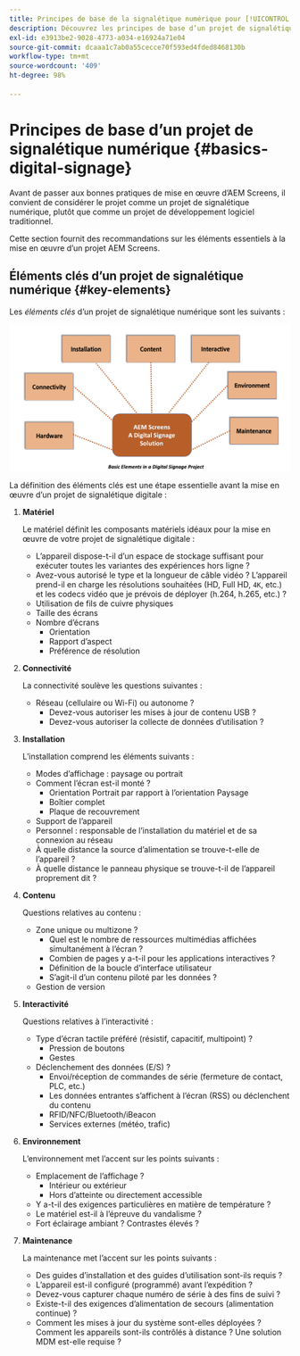 ```yaml
---
title: Principes de base de la signalétique numérique pour [!UICONTROL AEM Screens]
description: Découvrez les principes de base d’un projet de signalétique numérique.
exl-id: e3913be2-9028-4773-a034-e16924a71e04
source-git-commit: dcaaa1c7ab0a55cecce70f593ed4fded8468130b
workflow-type: tm+mt
source-wordcount: '409'
ht-degree: 98%

---
```


# Principes de base d’un projet de signalétique numérique {#basics-digital-signage}

Avant de passer aux bonnes pratiques de mise en œuvre d’AEM Screens, il convient de considérer le projet comme un projet de signalétique numérique, plutôt que comme un projet de développement logiciel traditionnel.

Cette section fournit des recommandations sur les éléments essentiels à la mise en œuvre d’un projet AEM Screens.

## Éléments clés d’un projet de signalétique numérique {#key-elements}

Les *éléments clés* d’un projet de signalétique numérique sont les suivants :

![](/help/assets/Elements-Revised.png)

La définition des éléments clés est une étape essentielle avant la mise en œuvre d’un projet de signalétique digitale :

1. **Matériel**

   Le matériel définit les composants matériels idéaux pour la mise en œuvre de votre projet de signalétique digitale :
   * L’appareil dispose-t-il d’un espace de stockage suffisant pour exécuter toutes les variantes des expériences hors ligne ?
   * Avez-vous autorisé le type et la longueur de câble vidéo ? L’appareil prend-il en charge les résolutions souhaitées (HD, Full HD, `4K`, etc.) et les codecs vidéo que je prévois de déployer (h.264, h.265, etc.) ?
   * Utilisation de fils de cuivre physiques
   * Taille des écrans
   * Nombre d’écrans
      * Orientation
      * Rapport d’aspect
      * Préférence de résolution

1. **Connectivité**

   La connectivité soulève les questions suivantes :
   * Réseau (cellulaire ou Wi-Fi) ou autonome ?
      * Devez-vous autoriser les mises à jour de contenu USB ?
      * Devez-vous autoriser la collecte de données d’utilisation ?

1. **Installation**

   L’installation comprend les éléments suivants :
   * Modes d’affichage : paysage ou portrait
   * Comment l’écran est-il monté ?
      * Orientation Portrait par rapport à l’orientation Paysage
      * Boîtier complet
      * Plaque de recouvrement
   * Support de l’appareil
   * Personnel : responsable de l’installation du matériel et de sa connexion au réseau
   * À quelle distance la source d’alimentation se trouve-t-elle de l’appareil ?
   * À quelle distance le panneau physique se trouve-t-il de l’appareil proprement dit ?

1. **Contenu**

   Questions relatives au contenu :
   * Zone unique ou multizone ?
      * Quel est le nombre de ressources multimédias affichées simultanément à l’écran ?
      * Combien de pages y a-t-il pour les applications interactives ?
      * Définition de la boucle d’interface utilisateur
      * S’agit-il d’un contenu piloté par les données ?
   * Gestion de version

1. **Interactivité**

   Questions relatives à l’interactivité :
   * Type d’écran tactile préféré (résistif, capacitif, multipoint) ?
      * Pression de boutons
      * Gestes
   * Déclenchement des données (E/S) ?
      * Envoi/réception de commandes de série (fermeture de contact, PLC, etc.)
      * Les données entrantes s’affichent à l’écran (RSS) ou déclenchent du contenu
      * RFID/NFC/Bluetooth/iBeacon
      * Services externes (météo, trafic)

1. **Environnement**

   L’environnement met l’accent sur les points suivants :
   * Emplacement de l’affichage ?
      * Intérieur ou extérieur
      * Hors d’atteinte ou directement accessible
   * Y a-t-il des exigences particulières en matière de température ?
   * Le matériel est-il à l’épreuve du vandalisme ?
   * Fort éclairage ambiant ? Contrastes élevés ?

1. **Maintenance**

   La maintenance met l’accent sur les points suivants :

   * Des guides d’installation et des guides d’utilisation sont-ils requis ?
   * L’appareil est-il configuré (programmé) avant l’expédition ?
   * Devez-vous capturer chaque numéro de série à des fins de suivi ?
   * Existe-t-il des exigences d’alimentation de secours (alimentation continue) ?
   * Comment les mises à jour du système sont-elles déployées ? Comment les appareils sont-ils contrôlés à distance ? Une solution MDM est-elle requise ?

